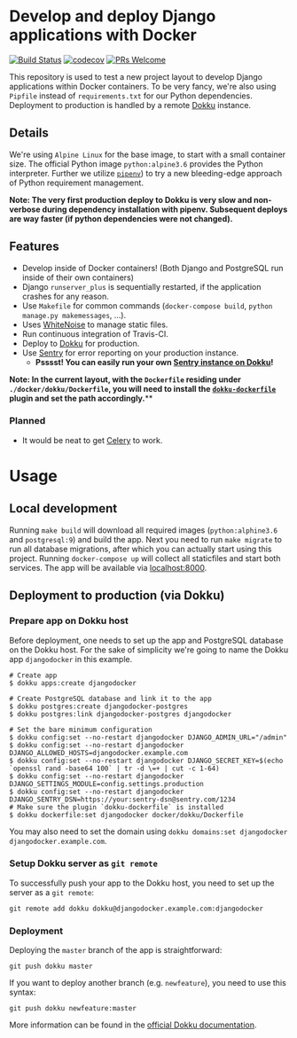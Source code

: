 # Develop and deploy Django applications with Docker

[![Build Status](https://travis-ci.org/mimischi/django-docker.svg?branch=master)](https://travis-ci.org/mimischi/django-docker) [![codecov](https://codecov.io/gh/mimischi/django-docker/branch/master/graph/badge.svg)](https://codecov.io/gh/mimischi/django-docker) [![PRs Welcome](https://img.shields.io/badge/PRs-welcome-brightgreen.svg?style=flat-square)](http://makeapullrequest.com)

This repository is used to test a new project layout to develop Django
applications within Docker containers. To be very fancy, we're also using
`Pipfile` instead of `requirements.txt` for our Python dependencies. Deployment
to production is handled by a remote [Dokku](http://dokku.viewdocs.io/dokku/)
instance.

## Details

We're using `Alpine Linux` for the base image, to start with a small container
size. The official Python image `python:alpine3.6` provides the Python
interpreter. Further we utilize
[`pipenv`](https://github.com/kennethreitz/pipenv)) to try a new bleeding-edge
approach of Python requirement management.

**Note: The very first production deploy to Dokku is very slow and non-verbose
during dependency installation with pipenv. Subsequent deploys are way faster
(if python dependencies were not changed).**

## Features

* Develop inside of Docker containers! (Both Django and PostgreSQL run inside of
  their own containers)
* Django `runserver_plus` is sequentially restarted, if the application crashes
  for any reason.
* Use `Makefile` for common commands (`docker-compose build`, `python manage.py
  makemessages`, ...).
* Uses [WhiteNoise](http://whitenoise.evans.io/en/stable/) to manage static
  files.
* Run continuous integration of Travis-CI.
* Deploy to [Dokku](https://github.com/dokku/dokku) for production.
* Use [Sentry](https://sentry.io/) for error reporting on your production
  instance.
  * **Psssst! You can easily run your own [Sentry instance on
  Dokku](https://github.com/mimischi/dokku-sentry)!**

**Note: In the current layout, with the `Dockerfile` residing under
`./docker/dokku/Dockerfile`, you will need to install the
[`dokku-dockerfile`](https://github.com/mimischi/dokku-dockerfile) plugin and
set the path accordingly.****

### Planned

* It would be neat to get [Celery](http://www.celeryproject.org/) to work.

# Usage

## Local development

Running `make build` will download all required images (`python:alphine3.6` and
`postgresql:9`) and build the app. Next you need to run `make migrate` to run
all database migrations, after which you can actually start using this project.
Running `docker-compose up` will collect all staticfiles and start both
services. The app will be available via [localhost:8000](http://localhost:8000).

## Deployment to production (via Dokku)

### Prepare app on Dokku host

Before deployment, one needs to set up the app and PostgreSQL database on the
Dokku host. For the sake of simplicity we're going to name the Dokku app
`djangodocker` in this example.

```
# Create app
$ dokku apps:create djangodocker

# Create PostgreSQL database and link it to the app
$ dokku postgres:create djangodocker-postgres
$ dokku postgres:link djangodocker-postgres djangodocker

# Set the bare minimum configuration
$ dokku config:set --no-restart djangodocker DJANGO_ADMIN_URL="/admin"
$ dokku config:set --no-restart djangodocker DJANGO_ALLOWED_HOSTS=djangodocker.example.com
$ dokku config:set --no-restart djangodocker DJANGO_SECRET_KEY=$(echo `openssl rand -base64 100` | tr -d \=+ | cut -c 1-64)
$ dokku config:set --no-restart djangodocker DJANGO_SETTINGS_MODULE=config.settings.production
$ dokku config:set --no-restart djangodocker DJANGO_SENTRY_DSN=https://your:sentry-dsn@sentry.com/1234
# Make sure the plugin `dokku-dockerfile` is installed
$ dokku dockerfile:set djangodocker docker/dokku/Dockerfile
```

You may also need to set the domain using `dokku domains:set djangodocker
djangodocker.example.com`.

### Setup Dokku server as `git remote`

To successfully push your app to the Dokku host, you need to set up the server
as a `git remote`:

`git remote add dokku dokku@djangodocker.example.com:djangodocker`

### Deployment

Deploying the `master` branch of the app is straightforward:

`git push dokku master`

If you want to deploy another branch (e.g. `newfeature`), you need to use this
syntax:

`git push dokku newfeature:master`

More information can be found in the [official Dokku
documentation](http://dokku.viewdocs.io/dokku/getting-started/installation/).
